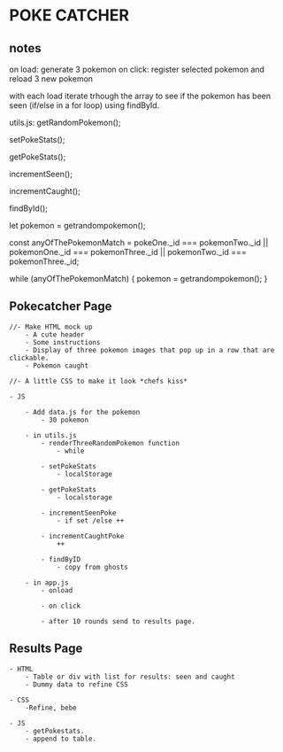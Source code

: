 # POKE CATCHER

## notes
on load: generate 3 pokemon
on click: register selected pokemon and reload 3 new pokemon

with each load iterate trhough the array to see if the pokemon has been seen (if/else in a for loop) using findById.


utils.js:
getRandomPokemon();

setPokeStats();

getPokeStats();

incrementSeen();

incrementCaught();

findById();



let pokemon = getrandompokemon();

const anyOfThePokemonMatch = pokeOne._id === pokemonTwo._id || pokemonOne._id === pokemonThree._id || pokemonTwo._id === pokemonThree._id;

while (anyOfThePokemonMatch) {
    pokemon = getrandompokemon();
}

## Pokecatcher Page
    //- Make HTML mock up
        - A cute header
        - Some instructions
        - Display of three pokemon images that pop up in a row that are clickable.
        - Pokemon caught

    //- A little CSS to make it look *chefs kiss*

    - JS

        - Add data.js for the pokemon
            - 30 pokemon

        - in utils.js
            - renderThreeRandomPokemon function
                - while 

            - setPokeStats
                - localStorage

            - getPokeStats
                - localstorage

            - incrementSeenPoke
                - if set /else ++

            - incrementCaughtPoke
                ++

            - findByID
                - copy from ghosts

        - in app.js 
            - onload

            - on click

            - after 10 rounds send to results page.


## Results Page
    
    - HTML
        - Table or div with list for results: seen and caught
        - Dummy data to refine CSS
    
    - CSS 
        -Refine, bebe

    - JS
        - getPokestats.
        - append to table.